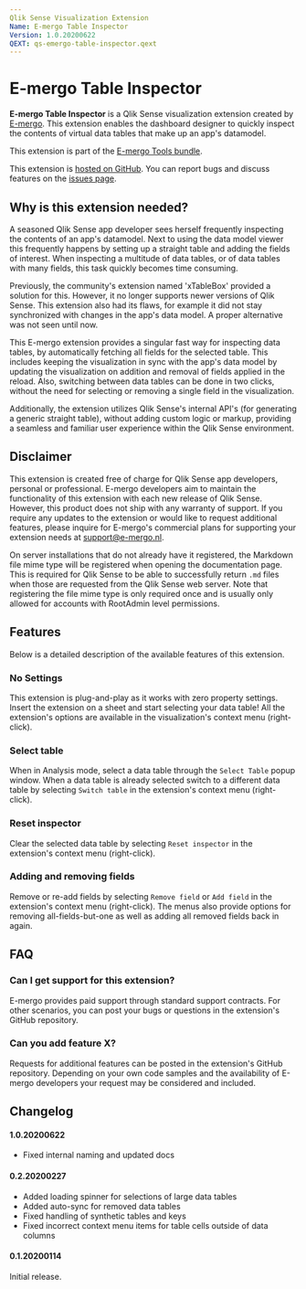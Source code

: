```yaml
---
Qlik Sense Visualization Extension
Name: E-mergo Table Inspector
Version: 1.0.20200622
QEXT: qs-emergo-table-inspector.qext
---
```


# E-mergo Table Inspector

**E-mergo Table Inspector** is a Qlik Sense visualization extension created by [E-mergo](https://www.e-mergo.nl). This extension enables the dashboard designer to quickly inspect the contents of virtual data tables that make up an app's datamodel.

This extension is part of the [E-mergo Tools bundle](https://www.e-mergo.nl/e-mergo-tools-bundle/?utm_medium=download&utm_source=tools_bundle&utm_campaign=E-mergo_Extension&utm_term=toolsbundle&utm_content=sitelink).

This extension is [hosted on GitHub](https://github.com/e-mergo/qs-emergo-table-inspector). You can report bugs and discuss features on the [issues page](https://github.com/e-mergo/qs-emergo-table-inspector/issues).

## Why is this extension needed?
A seasoned Qlik Sense app developer sees herself frequently inspecting the contents of an app's datamodel. Next to using the data model viewer this frequently happens by setting up a straight table and adding the fields of interest. When inspecting a multitude of data tables, or of data tables with many fields, this task quickly becomes time consuming.

Previously, the community's extension named 'xTableBox' provided a solution for this. However, it no longer supports newer versions of Qlik Sense. This extension also had its flaws, for example it did not stay synchronized with changes in the app's data model. A proper alternative was not seen until now.

This E-mergo extension provides a singular fast way for inspecting data tables, by automatically fetching all fields for the selected table. This includes keeping the visualization in sync with the app's data model by updating the visualization on addition and removal of fields applied in the reload. Also, switching between data tables can be done in two clicks, without the need for selecting or removing a single field in the visualization.

Additionally, the extension utilizes Qlik Sense's internal API's (for generating a generic straight table), without adding custom logic or markup, providing a seamless and familiar user experience within the Qlik Sense environment.

## Disclaimer
This extension is created free of charge for Qlik Sense app developers, personal or professional. E-mergo developers aim to maintain the functionality of this extension with each new release of Qlik Sense. However, this product does not ship with any warranty of support. If you require any updates to the extension or would like to request additional features, please inquire for E-mergo's commercial plans for supporting your extension needs at support@e-mergo.nl.

On server installations that do not already have it registered, the Markdown file mime type will be registered when opening the documentation page. This is required for Qlik Sense to be able to successfully return `.md` files when those are requested from the Qlik Sense web server. Note that registering the file mime type is only required once and is usually only allowed for accounts with RootAdmin level permissions.

## Features
Below is a detailed description of the available features of this extension.

### No Settings
This extension is plug-and-play as it works with zero property settings. Insert the extension on a sheet and start selecting your data table! All the extension's options are available in the visualization's context menu (right-click).

### Select table
When in Analysis mode, select a data table through the `Select Table` popup window. When a data table is already selected switch to a different data table by selecting `Switch table` in the extension's context menu (right-click).

### Reset inspector
Clear the selected data table by selecting `Reset inspector` in the extension's context menu (right-click).

### Adding and removing fields
Remove or re-add fields by selecting `Remove field` or `Add field` in the extension's context menu (right-click). The menus also provide options for removing all-fields-but-one as well as adding all removed fields back in again.

## FAQ

### Can I get support for this extension?
E-mergo provides paid support through standard support contracts. For other scenarios, you can post your bugs or questions in the extension's GitHub repository.

### Can you add feature X?
Requests for additional features can be posted in the extension's GitHub repository. Depending on your own code samples and the availability of E-mergo developers your request may be considered and included.

## Changelog

#### 1.0.20200622
- Fixed internal naming and updated docs

#### 0.2.20200227
- Added loading spinner for selections of large data tables
- Added auto-sync for removed data tables
- Fixed handling of synthetic tables and keys
- Fixed incorrect context menu items for table cells outside of data columns

#### 0.1.20200114
Initial release.
